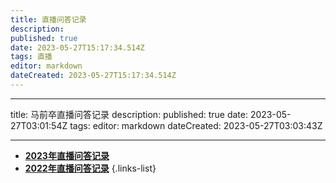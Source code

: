 ```yaml
---
title: 直播问答记录
description: 
published: true
date: 2023-05-27T15:17:34.514Z
tags: 直播
editor: markdown
dateCreated: 2023-05-27T15:17:34.514Z
---
```


---
title: 马前卒直播问答记录
description: 
published: true
date: 2023-05-27T03:01:54Z
tags: 
editor: markdown
dateCreated: 2023-05-27T03:03:43Z

---

- [**2023年直播问答记录**](./livestream/2023.md)
- [**2022年直播问答记录**](./livestream/2022.md)
{.links-list}
